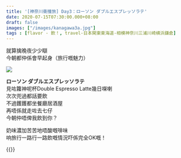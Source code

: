 ```yaml
---
title: '[神奈川衝撞旅] Day3：ローソン ダブルエスプレッソラテ'
date: 2020-07-15T07:30:00.000+08:00
draft: false
images: ["/images/kanagawa3a.jpg"]
tags : [flavor - 飲！, travel-日本関東東海道-相模神奈川三浦川崎横浜鎌倉]
---
```


就算擒晚夜少少瞓  
今朝都仲係會早起身（旅行嘅魅力）  

![](/images/kanagawa3a.jpg)

**ローソン ダブルエスプレッソラテ**  
見咗籮神呢杯Double Espresso Latte幾日㗎喇  
次次兜過都話要飲  
不過鑊鑊都坐餐廳居酒屋  
再唔係就走咗去七仔  
今朝仲唔俾我飲到你？  

奶味濃加苦苦地唔酸嘅啡味  
响旅行一路行一路飲嘅情況吓係完全OK嘅！  

{{<kanagawa>}}
